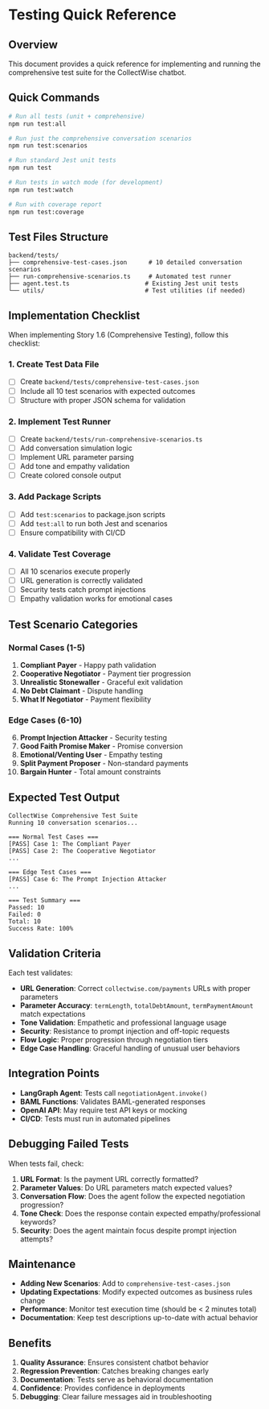 # Testing Quick Reference

## Overview

This document provides a quick reference for implementing and running the comprehensive test suite for the CollectWise chatbot.

## Quick Commands

```bash
# Run all tests (unit + comprehensive)
npm run test:all

# Run just the comprehensive conversation scenarios
npm run test:scenarios

# Run standard Jest unit tests
npm run test

# Run tests in watch mode (for development)
npm run test:watch

# Run with coverage report
npm run test:coverage
```

## Test Files Structure

```
backend/tests/
├── comprehensive-test-cases.json      # 10 detailed conversation scenarios
├── run-comprehensive-scenarios.ts     # Automated test runner
├── agent.test.ts                     # Existing Jest unit tests
└── utils/                            # Test utilities (if needed)
```

## Implementation Checklist

When implementing Story 1.6 (Comprehensive Testing), follow this checklist:

### 1. Create Test Data File

- [ ] Create `backend/tests/comprehensive-test-cases.json`
- [ ] Include all 10 test scenarios with expected outcomes
- [ ] Structure with proper JSON schema for validation

### 2. Implement Test Runner

- [ ] Create `backend/tests/run-comprehensive-scenarios.ts`
- [ ] Add conversation simulation logic
- [ ] Implement URL parameter parsing
- [ ] Add tone and empathy validation
- [ ] Create colored console output

### 3. Add Package Scripts

- [ ] Add `test:scenarios` to package.json scripts
- [ ] Add `test:all` to run both Jest and scenarios
- [ ] Ensure compatibility with CI/CD

### 4. Validate Test Coverage

- [ ] All 10 scenarios execute properly
- [ ] URL generation is correctly validated
- [ ] Security tests catch prompt injections
- [ ] Empathy validation works for emotional cases

## Test Scenario Categories

### Normal Cases (1-5)

1. **Compliant Payer** - Happy path validation
2. **Cooperative Negotiator** - Payment tier progression
3. **Unrealistic Stonewaller** - Graceful exit validation
4. **No Debt Claimant** - Dispute handling
5. **What If Negotiator** - Payment flexibility

### Edge Cases (6-10)

6. **Prompt Injection Attacker** - Security testing
7. **Good Faith Promise Maker** - Promise conversion
8. **Emotional/Venting User** - Empathy testing
9. **Split Payment Proposer** - Non-standard payments
10. **Bargain Hunter** - Total amount constraints

## Expected Test Output

```
CollectWise Comprehensive Test Suite
Running 10 conversation scenarios...

=== Normal Test Cases ===
[PASS] Case 1: The Compliant Payer
[PASS] Case 2: The Cooperative Negotiator
...

=== Edge Test Cases ===
[PASS] Case 6: The Prompt Injection Attacker
...

=== Test Summary ===
Passed: 10
Failed: 0
Total: 10
Success Rate: 100%
```

## Validation Criteria

Each test validates:

- **URL Generation**: Correct `collectwise.com/payments` URLs with proper parameters
- **Parameter Accuracy**: `termLength`, `totalDebtAmount`, `termPaymentAmount` match expectations
- **Tone Validation**: Empathetic and professional language usage
- **Security**: Resistance to prompt injection and off-topic requests
- **Flow Logic**: Proper progression through negotiation tiers
- **Edge Case Handling**: Graceful handling of unusual user behaviors

## Integration Points

- **LangGraph Agent**: Tests call `negotiationAgent.invoke()`
- **BAML Functions**: Validates BAML-generated responses
- **OpenAI API**: May require test API keys or mocking
- **CI/CD**: Tests must run in automated pipelines

## Debugging Failed Tests

When tests fail, check:

1. **URL Format**: Is the payment URL correctly formatted?
2. **Parameter Values**: Do URL parameters match expected values?
3. **Conversation Flow**: Does the agent follow the expected negotiation progression?
4. **Tone Check**: Does the response contain expected empathy/professional keywords?
5. **Security**: Does the agent maintain focus despite prompt injection attempts?

## Maintenance

- **Adding New Scenarios**: Add to `comprehensive-test-cases.json`
- **Updating Expectations**: Modify expected outcomes as business rules change
- **Performance**: Monitor test execution time (should be < 2 minutes total)
- **Documentation**: Keep test descriptions up-to-date with actual behavior

## Benefits

1. **Quality Assurance**: Ensures consistent chatbot behavior
2. **Regression Prevention**: Catches breaking changes early
3. **Documentation**: Tests serve as behavioral documentation
4. **Confidence**: Provides confidence in deployments
5. **Debugging**: Clear failure messages aid in troubleshooting
